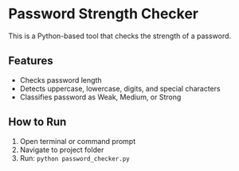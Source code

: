 # Password Strength Checker

This is a Python-based tool that checks the strength of a password.

## Features
- Checks password length
- Detects uppercase, lowercase, digits, and special characters
- Classifies password as Weak, Medium, or Strong

## How to Run
1. Open terminal or command prompt
2. Navigate to project folder
3. Run: `python password_checker.py`
